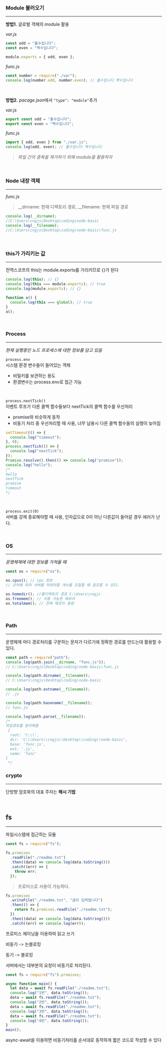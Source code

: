 ### Module 불러오기

---

**방법1.**
글로벌 객체의 module 활용

_var.js_

```js
const odd = "홀수입니다";
const even = "짝수입니다";

module.exports = { odd, even };
```

_func.js_

```js
const number = require("./var");
console.log(number.odd, number.even); // 홀수입니다 짝수입니다
```

</br>

**방법2.**
*pacage.json*에서
`"type": "module"`추가

_var.js_

```js
export const odd = "홀수입니다";
export const even = "짝수입니다";
```

_func.js_

```js
import { odd, even } from "./var.js";
console.log(odd, even); // 홀수입니다 짝수입니다
```

> _파일 간의 중복을 제거하기 위해 module을 활용하자_

</br>

### Node 내장 객체

---

_func.js_

> \_\_dirname: 현재 디렉토리 경로, \_\_filename: 현재 파일 경로

```js
console.log(__dirname);
//C:\Users\cngjs\Desktop\coding\node-basic
console.log(__filename);
//C:\Users\cngjs\Desktop\coding\node-basic\func.js
```

</br>

### this가 가리키는 값

---

전역스코프의 this는 module.exports를 가리키므로 {}가 된다

```js
console.log(this); // {}
console.log(this === module.exports); // true
console.log(module.exports); // {}

function a() {
  console.log(this === global); // true
}
a();
```

</br>

### Process

---

_현재 실행중인 노드 프로세스에 대한 정보를 담고 있음_
</br>

`process.env`  
시스템 환경 변수들이 들어있는 객체

- 비밀키를 보관하는 용도
- 환경변수는 process.env로 접근 가능

</br>

`process.nextTick()`  
이벤트 루프가 다른 콜백 함수들보다 nextTick의 콜백 함수를 우선처리

- promise와 비슷하게 동작
- 비동기 처리 중 우선처리할 때 사용, 너무 남용시 다른 콜백 함수들의 실행이 늦어짐

```js
setTimeout(() => {
  console.log("timeout");
}, 0);
process.nextTick(() => {
  console.log("nextTick");
});
Promise.resolve().then(() => console.log("promise"));
console.log("hello");
/* 
hello
nextTick
promise
timeout
*/
```

</br>

`process.exit(0)`  
서버를 강제 종료해야할 때 사용, 인자값으로 0이 아닌 다른값이 들어갈 경우 에러가 난다.

</br>

### OS

---

_운영체제에 대한 정보를 가져올 때_

```js
const os = require("os");

os.cpus(); // cpu 정보
// 코어에 따라 서버를 띄워야할 개수를 조절할 때 참조할 수 있다.

os.homedir(); //홈디렉토리 경로 C:\Users\cngjs
os.freemem(); // 사용 가능한 메모리
os.totalmem(); // 전체 메모리 용량
```

</br>

### Path

---

운영체제 마다 경로처리를 구분하는 문자가 다르기에 정확한 경로를 만드는데 활용할 수 있다.

```js
const path = require("path");
console.log(path.join(__dirname, "func.js"));
// C:\Users\cngjs\Desktop\coding\node-basic\func.js

console.log(path.dirname(__filename));
// C:\Users\cngjs\Desktop\coding\node-basic

console.log(path.extname(__filename));
// .js

console.log(path.basename(__filename));
// func.js

console.log(path.parse(__filename));
/*
파일경로를 분리해줌
 {
  root: 'C:\\',
  dir: 'C:\\Users\\cngjs\\Desktop\\coding\\node-basic',
  base: 'func.js',
  ext: '.js',
  name: 'func'
}
 */
```

### crypto

---

단방향 암호화의 대표 주자는 **해시 기법**

<br/>

## fs

---

파일시스템에 접근하는 모듈

```js
const fs = require("fs");

fs.promises
  .readFile("./readme.txt")
  .then((data) => console.log(data.toString()))
  .catch((err) => {
    throw err;
  });
```

> 프로미스로 사용이 가능하다.

```js
fs.promises
  .writeFile("./readme.txt", "글이 입력됩니다")
  .then(() => {
    return fs.promises.readFile("./readme.txt");
  })
  .then((data) => console.log(data.toString()))
  .catch((err) => console.log(err));
```

프로미스 체이닝을 이용하여 읽고 쓰기

비동기 -> 논블로킹

동기 -> 블로킹

서버에서는 대부분의 요청이 비동기로 처리된다.

```js
const fs = require("fs").promises;

async function main() {
  let data = await fs.readFile("./readme.txt");
  console.log("1번", data.toString());
  data = await fs.readFile("./readme.txt");
  console.log("2번", data.toString());
  data = await fs.readFile("./readme.txt");
  console.log("3번", data.toString());
  data = await fs.readFile("./readme.txt");
  console.log("4번", data.toString());
}
main();
```

async-await을 이용하면 비동기처리를 순서대로 동작하게 짧은 코드로 작성할 수 있다
